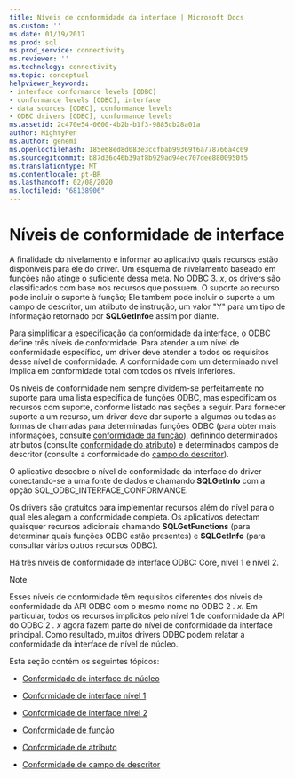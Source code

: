 ```yaml
---
title: Níveis de conformidade da interface | Microsoft Docs
ms.custom: ''
ms.date: 01/19/2017
ms.prod: sql
ms.prod_service: connectivity
ms.reviewer: ''
ms.technology: connectivity
ms.topic: conceptual
helpviewer_keywords:
- interface conformance levels [ODBC]
- conformance levels [ODBC], interface
- data sources [ODBC], conformance levels
- ODBC drivers [ODBC], conformance levels
ms.assetid: 2c470e54-0600-4b2b-b1f3-9885cb28a01a
author: MightyPen
ms.author: genemi
ms.openlocfilehash: 185e68ed8d083e3ccfbab99369f6a778766a4c09
ms.sourcegitcommit: b87d36c46b39af8b929ad94ec707dee8800950f5
ms.translationtype: MT
ms.contentlocale: pt-BR
ms.lasthandoff: 02/08/2020
ms.locfileid: "68138906"
---
```

# <a name="interface-conformance-levels"></a>Níveis de conformidade de interface
A finalidade do nivelamento é informar ao aplicativo quais recursos estão disponíveis para ele do driver. Um esquema de nivelamento baseado em funções não atinge o suficiente dessa meta. No ODBC 3. *x*, os drivers são classificados com base nos recursos que possuem. O suporte ao recurso pode incluir o suporte à função; Ele também pode incluir o suporte a um campo de descritor, um atributo de instrução, um valor "Y" para um tipo de informação retornado por **SQLGetInfo**e assim por diante.  
  
 Para simplificar a especificação da conformidade da interface, o ODBC define três níveis de conformidade. Para atender a um nível de conformidade específico, um driver deve atender a todos os requisitos desse nível de conformidade. A conformidade com um determinado nível implica em conformidade total com todos os níveis inferiores.  
  
 Os níveis de conformidade nem sempre dividem-se perfeitamente no suporte para uma lista específica de funções ODBC, mas especificam os recursos com suporte, conforme listado nas seções a seguir. Para fornecer suporte a um recurso, um driver deve dar suporte a algumas ou todas as formas de chamadas para determinadas funções ODBC (para obter mais informações, consulte [conformidade da função](../../../odbc/reference/develop-app/function-conformance.md)), definindo determinados atributos (consulte [conformidade do atributo](../../../odbc/reference/develop-app/attribute-conformance.md)) e determinados campos de descritor (consulte a conformidade do [campo do descritor](../../../odbc/reference/develop-app/descriptor-field-conformance.md)).  
  
 O aplicativo descobre o nível de conformidade da interface do driver conectando-se a uma fonte de dados e chamando **SQLGetInfo** com a opção SQL_ODBC_INTERFACE_CONFORMANCE.  
  
 Os drivers são gratuitos para implementar recursos além do nível para o qual eles alegam a conformidade completa. Os aplicativos detectam quaisquer recursos adicionais chamando **SQLGetFunctions** (para determinar quais funções ODBC estão presentes) e **SQLGetInfo** (para consultar vários outros recursos ODBC).  
  
 Há três níveis de conformidade de interface ODBC: Core, nível 1 e nível 2.  
  
> [!NOTE]
>  Esses níveis de conformidade têm requisitos diferentes dos níveis de conformidade da API ODBC com o mesmo nome no ODBC 2 *. x*. Em particular, todos os recursos implícitos pelo nível 1 de conformidade da API do ODBC 2 *. x* agora fazem parte do nível de conformidade da interface principal. Como resultado, muitos drivers ODBC podem relatar a conformidade da interface de nível de núcleo.  
  
 Esta seção contém os seguintes tópicos:  
  
-   [Conformidade de interface de núcleo](../../../odbc/reference/develop-app/core-interface-conformance.md)  
  
-   [Conformidade de interface nível 1](../../../odbc/reference/develop-app/level-1-interface-conformance.md)  
  
-   [Conformidade de interface nível 2](../../../odbc/reference/develop-app/level-2-interface-conformance.md)  
  
-   [Conformidade de função](../../../odbc/reference/develop-app/function-conformance.md)  
  
-   [Conformidade de atributo](../../../odbc/reference/develop-app/attribute-conformance.md)  
  
-   [Conformidade de campo de descritor](../../../odbc/reference/develop-app/descriptor-field-conformance.md)
